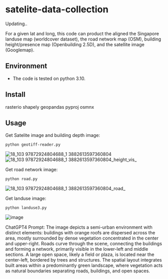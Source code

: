 # satelite-data-collection

Updating..

For a given lat and long, this code can product the aligned the Singapore landuse map (worldcover dataset), the road network map (OSM), building height/presence map (Openbuilding 2.5D), and the satellite image (Googlemap).

## Environment
- The code is tested on python 3.10.


## Install

rasterio
shapely
geopandas
pyproj
osmnx
  


## Usage

Get Satelite image and building depth image:
```
python geotiff-reader.py
```

![18_103 97872924804688_1 3882613597360804](https://github.com/user-attachments/assets/5290d712-64be-4888-bd45-35fe03fe539b) 
![18_103 97872924804688_1 3882613597360804_height_vis_](https://github.com/user-attachments/assets/899c3db4-2954-41ab-9151-ecd8da433473)

Get road network image:
```
python road.py
```
![18_103 97872924804688_1 3882613597360804_road_](https://github.com/user-attachments/assets/2ea298dd-c313-44ce-bb38-712412a8eade)

Get landuse image:
```
python landuse3.py
```
![image](https://github.com/user-attachments/assets/d5b6c139-254f-4ad5-9ffe-70005506d6ce)

ChatGPT4 Prompt: The image depicts a semi-urban environment with distinct elements: buildings with orange roofs are dispersed across the area, mostly surrounded by dense vegetation concentrated in the center and upper-right. Roads curve through the scene, connecting the buildings and forming a network, primarily visible in the lower-left and middle sections. A large open space, likely a field or plaza, is located near the center-left, bordered by trees and structures. The spatial layout integrates built areas within a predominantly green landscape, where vegetation acts as natural boundaries separating roads, buildings, and open spaces.







